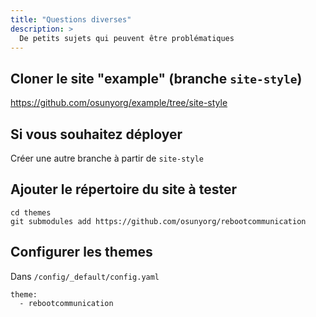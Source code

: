 ```yaml
---
title: "Questions diverses"
description: >
  De petits sujets qui peuvent être problématiques
---
```


## Cloner le site "example" (branche ```site-style```)

https://github.com/osunyorg/example/tree/site-style

## Si vous souhaitez déployer

Créer une autre branche à partir de ```site-style```


## Ajouter le répertoire du site à tester

```
cd themes
git submodules add https://github.com/osunyorg/rebootcommunication
```

## Configurer les themes

Dans ```/config/_default/config.yaml```

```
theme:
  - rebootcommunication
```
